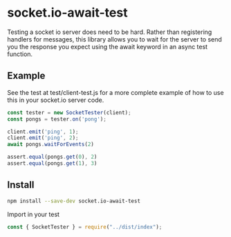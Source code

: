 # socket.io-await-test

Testing a socket io server does need to be hard. Rather than registering handlers for messages, this library allows you to wait for the server to send you the response you expect using the await keyword in an async test function. 


## Example
See the test at test/client-test.js for a more complete example of how to use this in your socket.io server code.

```js
const tester = new SocketTester(client);
const pongs = tester.on('pong');

client.emit('ping', 1);
client.emit('ping', 2);
await pongs.waitForEvents(2)

assert.equal(pongs.get(0), 2)
assert.equal(pongs.get(1), 3)
```

## Install

```sh
npm install --save-dev socket.io-await-test
```

Import in your test
```js
const { SocketTester } = require("../dist/index");
```
